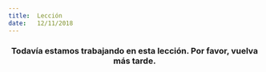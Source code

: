 ```yaml
---
title:  Lección
date:   12/11/2018
---
```


### <center>Todavía estamos trabajando en esta lección. Por favor, vuelva más tarde.</center>